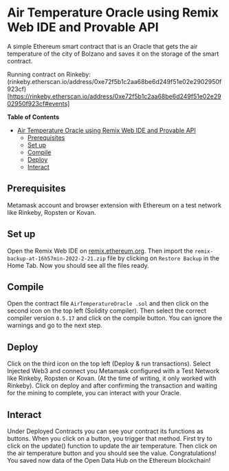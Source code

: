 # Air Temperature Oracle using Remix Web IDE and Provable API
A simple Ethereum smart contract that is an Oracle that gets the air temperature of the city of Bolzano and
saves it on the storage of the smart contract.

Running contract on Rinkeby: (rinkeby.etherscan.io/address/0xe72f5b1c2aa68be6d249f51e02e2902950f923cf)[https://rinkeby.etherscan.io/address/0xe72f5b1c2aa68be6d249f51e02e2902950f923cf#events]

**Table of Contents** 

- [Air Temperature Oracle using Remix Web IDE and Provable API](#air-temperature-oracle-using-remix-web-ide-and-provable-api)
  - [Prerequisites](#prerequisites)
  - [Set up](#set-up)
  - [Compile](#compile)
  - [Deploy](#deploy)
  - [Interact](#interact)

## Prerequisites
Metamask account and browser extension with Ethereum on a test network like Rinkeby, Ropsten or Kovan.

## Set up
Open the Remix Web IDE on [remix.ethereum.org](https://remix.ethereum.org/).
Then import the `remix-backup-at-16h57min-2022-2-21.zip` file by clicking on `Restore Backup` in the Home Tab.
Now you should see all the files ready.

## Compile
Open the contract file `AirTemperatureOracle .sol` and then click on the second icon on the top left (Solidity compiler).
Then select the correct compiler version `0.5.17` and click on the compile button.
You can ignore the warnings and go to the next step.

## Deploy
Click on the third icon on the top left (Deploy & run transactions).
Select Injected Web3 and connect you Metamask configured with a Test Network like Rinkeby, Ropsten or Kovan. (At the time of writing, it only worked with Rinkeby).
Click on deploy and after confirming the transaction and waiting for the mining to complete, you can interact with your Oracle.

## Interact
Under Deployed Contracts you can see your contract its functions as buttons.
When you click on a button, you trigger that method.
First try to click on the update() function to update the air temperature.
Then click on the air temperature button and you should see the value.
Congratulations! You saved now data of the Open Data Hub on the Ethereum blockchain! 
